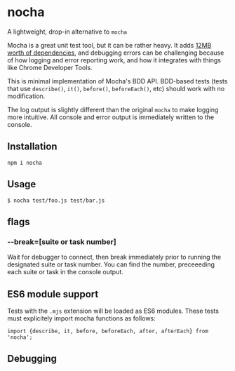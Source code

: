 # nocha

A lightweight, drop-in alternative to `mocha`

Mocha is a great unit test tool, but it can be rather heavy.  It
adds [12MB worth of dependencies](http://npm.broofa.com/?q=mocha),
and debugging errors can be challenging because of how logging and error
reporting work, and how it integrates with things like Chrome Developer Tools.

This is minimal implementation of Mocha's BDD API.  BDD-based tests (tests that
use `describe()`, `it()`, `before()`, `beforeEach()`, etc) should work with no
modification.

The log output is slightly different than the original `mocha` to make logging
more intuitive.  All console and error output is immediately written to the
console.

## Installation

```
npm i nocha
```

## Usage

```
$ nocha test/foo.js test/bar.js
```

## flags

### --break=[suite or task number]

Wait for debugger to connect, then break immediately prior to running the
designated suite or task number.  You can find the number, preceeeding each
suite or task in the console output.

## ES6 module support

Tests with the `.mjs` extension will be loaded as ES6 modules.  These tests must
explicitely import mocha functions as follows:

```
import {describe, it, before, beforeEach, after, afterEach} from 'nocha';
```

## Debugging
